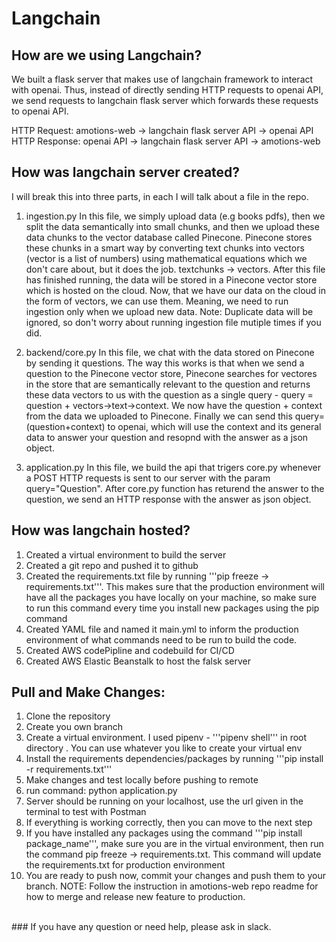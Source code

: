# Langchain

## How are we using Langchain?
We built a flask server that makes use of langchain framework to interact with openai. Thus, instead of directly sending HTTP requests
to openai API, we send requests to langchain flask server which forwards these requests to openai API. 

HTTP Request: amotions-web -> langchain flask server API -> openai API
<br />
HTTP Response: openai API -> langchain flask server API -> amotions-web

## How was langchain server created?
I will break this into three parts, in each I will talk about a file in the repo.

1. ingestion.py
In this file, we simply upload data (e.g books pdfs), then we split the data semantically into small chunks, and then we upload these data chunks to the vector database called Pinecone. Pinecone stores these chunks in a smart way by converting text chunks into vectors (vector is a list of numbers) using mathematical equations which we don't care about, but it does the job. textchunks -> vectors. After this file has finished running, the data will be stored in a Pinecone vector store which is hosted on the cloud. Now, that we have our data on the cloud in the form of vectors, we can use them. Meaning, we need to run ingestion only when we upload new data. Note: Duplicate data will be ignored, so don't worry about running ingestion file mutiple times if you did.

2. backend/core.py
In this file, we chat with the data stored on Pinecone by sending it questions. The way this works is that when we send a question to the Pinecone vector store, Pinecone searches for vectores in the store that are semantically relevant to the question and returns these data vectors to us with the question as a single query - query = question + vectors->text->context. We now have the question + context from the data we uploaded to Pinecone. Finally we can send this query=(question+context) to openai, which will use the context and its general data to answer your question and resopnd with the answer as a json object.

3. application.py
In this file, we build the api that trigers core.py whenever a POST HTTP requests is sent to our server with the param query="Question". After core.py function has returend the answer to the question, we send an HTTP response with the answer as json object.

## How was langchain hosted?
1. Created a virtual environment to build the server
2. Created a git repo and pushed it to github
3. Created the requirements.txt file by running '''pip freeze -> requirements.txt'''. This makes sure that the production environment will have all the packages you have locally on your machine, so make sure to run this command every time you install new packages using the pip command 
4. Created YAML file and named it main.yml to inform the production environment of what commands need to be run to build the code.
5. Created AWS codePipline and codebuild for CI/CD
6. Created AWS Elastic Beanstalk to host the falsk server

## Pull and Make Changes:
1. Clone the repository 
2. Create you own branch
3. Create a virtual environment. I used pipenv - '''pipenv shell''' in root directory . You can use whatever you like to create your virtual env
4. Install the requirements dependencies/packages by running '''pip install -r requirements.txt'''
5. Make changes and test locally before pushing to remote
6. run command: python application.py
7. Server should be running on your localhost, use the url given in the terminal to test with Postman
8. If everything is working correctly, then you can move to the next step
9. If you have installed any packages using the command '''pip install package_name''', make sure you are in the virtual environment, then run the command pip freeze -> requirements.txt. This command will update the requirements.txt for production environment
10. You are ready to push now, commit your changes and push them to your branch. NOTE: Follow the instruction in amotions-web repo readme for how to merge and release new feature to production.

<br />
### If you have any question or need help, please ask in slack.
